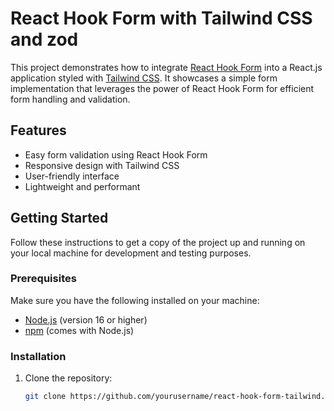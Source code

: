 # React Hook Form with Tailwind CSS and zod

This project demonstrates how to integrate [React Hook Form](https://react-hook-form.com/) into a React.js application styled with [Tailwind CSS](https://tailwindcss.com/). It showcases a simple form implementation that leverages the power of React Hook Form for efficient form handling and validation.

## Features

- Easy form validation using React Hook Form
- Responsive design with Tailwind CSS
- User-friendly interface
- Lightweight and performant

## Getting Started

Follow these instructions to get a copy of the project up and running on your local machine for development and testing purposes.

### Prerequisites

Make sure you have the following installed on your machine:

- [Node.js](https://nodejs.org/) (version 16 or higher)
- [npm](https://www.npmjs.com/) (comes with Node.js)

### Installation

1. Clone the repository:

   ```bash
   git clone https://github.com/yourusername/react-hook-form-tailwind.git
